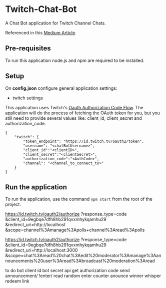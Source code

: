 # Twitch-Chat-Bot

A Chat Bot application for Twitch Channel Chats. 

Referenced in this [Medium Article](https://medium.com/codex/creating-a-twitch-chat-bot-ca368321b7f7).

## Pre-requisites

To run this application node.js and npm are required to be installed.

## Setup

On **config.json** configure general application settings: 
- twitch settings

This application uses Twitch's [Oauth Authorization Code Flow](https://dev.twitch.tv/docs/authentication/getting-tokens-oauth/#oauth-authorization-code-flow).
The application will do the process of fetching the OAuth token for you, but you still need to provide several values like: client_id, client_secret and authorization_code.


```
{
    "twitch": {
        "token_endpoint": "https://id.twitch.tv/oauth2/token",
        "username": "<chatBotUsername>",
        "client_id":"<clientID>",
        "client_secret":"<clientSecret>",
        "authorization_code":"<AuthCode>",
        "channel": "<channel_to_connect_to>"
    }
}
```

## Run the application

To run the application, use the command ```npm start``` from the root of the project.


https://id.twitch.tv/oauth2/authorize
    ?response_type=code
    &client_id=9egbqe7dfh8hb291qvxmhykqamhu29
    &redirect_uri=http://localhost
    &scope=channel%3Amanage%3Apolls+channel%3Aread%3Apolls

https://id.twitch.tv/oauth2/authorize
    ?response_type=code
    &client_id=9egbqe7dfh8hb291qvxmhykqamhu29
    &redirect_uri=http://localhost:3000
    &scope=chat%3Aread%20chat%3Aedit%20moderator%3Amanage%3Aannouncements%20user%3Aread%3Abroadcast%20moderation%3Aread
    

to do
bot client id
bot secret api
get authorization code
send announcement/
!enter/
read random enter
counter
anounce winner
whisper redeem link